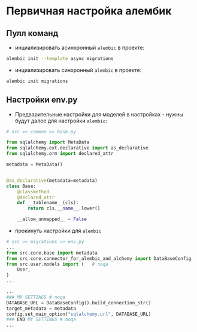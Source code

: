 # Первичная настройка алембик

## Пулл команд

- инциализировать асинхронный `alembic` в проекте:

```bash
alembic init --template async migrations
```

- инциализировать синхронный `alembic` в проекте:

```bash
alembic init migrations
```

## Настройки env.py

- Предварительные настройки для моделей в настройках - нужны будут далее для настройки `alembic`:

```python
# src >> common >> base.py

from sqlalchemy import MetaData
from sqlalchemy.ext.declarative import as_declarative
from sqlalchemy.orm import declared_attr

metadata = MetaData()


@as_declarative(metadata=metadata)
class Base:
    @classmethod
    @declared_attr
    def __tablename__(cls):
        return cls.__name__.lower()

    __allow_unmapped__ = False
```

- прокинуть настройки для `alembic`

```python
# src >> migrations >> env.py
...
from src.core.base import metadata
from src.core.connector_for_alembic_and_alchemy import DataBaseConfig
from src.user.models import (   # noqa
    User,
)
...

...
### MY SETTINGS # noqa
DATABASE_URL = DataBaseConfig().build_connection_str()
target_metadata = metadata
config.set_main_option("sqlalchemy.url", DATABASE_URL)
### END MY SETTINGS # noqa
...
```
